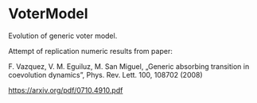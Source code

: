 # VoterModel
Evolution of generic voter model.

Attempt of replication numeric results from paper:

F. Vazquez, V. M. Eguiluz, M. San Miguel, 
„Generic absorbing transition in coevolution dynamics”,
Phys. Rev. Lett. 100, 108702 (2008)

https://arxiv.org/pdf/0710.4910.pdf
